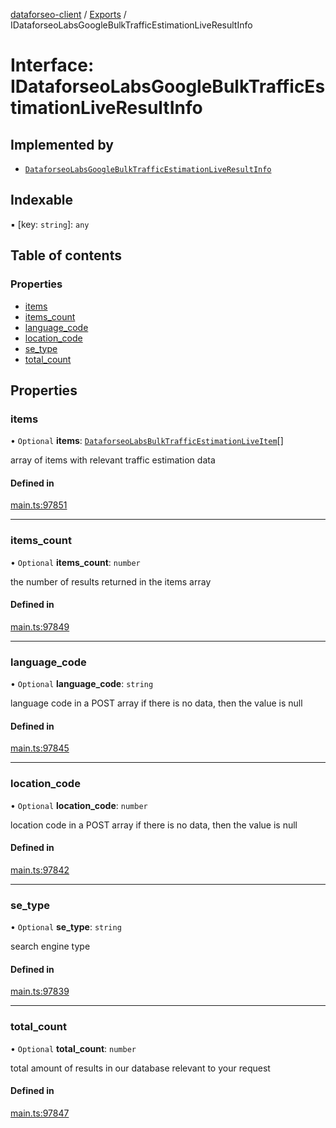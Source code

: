 [dataforseo-client](../README.md) / [Exports](../modules.md) / IDataforseoLabsGoogleBulkTrafficEstimationLiveResultInfo

# Interface: IDataforseoLabsGoogleBulkTrafficEstimationLiveResultInfo

## Implemented by

- [`DataforseoLabsGoogleBulkTrafficEstimationLiveResultInfo`](../classes/DataforseoLabsGoogleBulkTrafficEstimationLiveResultInfo.md)

## Indexable

▪ [key: `string`]: `any`

## Table of contents

### Properties

- [items](IDataforseoLabsGoogleBulkTrafficEstimationLiveResultInfo.md#items)
- [items\_count](IDataforseoLabsGoogleBulkTrafficEstimationLiveResultInfo.md#items_count)
- [language\_code](IDataforseoLabsGoogleBulkTrafficEstimationLiveResultInfo.md#language_code)
- [location\_code](IDataforseoLabsGoogleBulkTrafficEstimationLiveResultInfo.md#location_code)
- [se\_type](IDataforseoLabsGoogleBulkTrafficEstimationLiveResultInfo.md#se_type)
- [total\_count](IDataforseoLabsGoogleBulkTrafficEstimationLiveResultInfo.md#total_count)

## Properties

### items

• `Optional` **items**: [`DataforseoLabsBulkTrafficEstimationLiveItem`](../classes/DataforseoLabsBulkTrafficEstimationLiveItem.md)[]

array of items with relevant traffic estimation data

#### Defined in

[main.ts:97851](https://github.com/dataforseo/TypeScriptClient/blob/7ca1aa4/main.ts#L97851)

___

### items\_count

• `Optional` **items\_count**: `number`

the number of results returned in the items array

#### Defined in

[main.ts:97849](https://github.com/dataforseo/TypeScriptClient/blob/7ca1aa4/main.ts#L97849)

___

### language\_code

• `Optional` **language\_code**: `string`

language code in a POST array
if there is no data, then the value is null

#### Defined in

[main.ts:97845](https://github.com/dataforseo/TypeScriptClient/blob/7ca1aa4/main.ts#L97845)

___

### location\_code

• `Optional` **location\_code**: `number`

location code in a POST array
if there is no data, then the value is null

#### Defined in

[main.ts:97842](https://github.com/dataforseo/TypeScriptClient/blob/7ca1aa4/main.ts#L97842)

___

### se\_type

• `Optional` **se\_type**: `string`

search engine type

#### Defined in

[main.ts:97839](https://github.com/dataforseo/TypeScriptClient/blob/7ca1aa4/main.ts#L97839)

___

### total\_count

• `Optional` **total\_count**: `number`

total amount of results in our database relevant to your request

#### Defined in

[main.ts:97847](https://github.com/dataforseo/TypeScriptClient/blob/7ca1aa4/main.ts#L97847)
